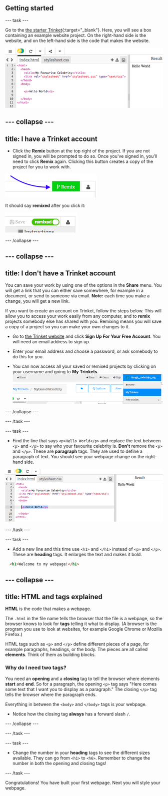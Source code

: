 ## Getting started

--- task ---

Go to the [the starter Trinket](https://trinket.io/html/15bfdbad45){:target="_blank"}. Here, you will see a box containing an example website project. On the right-hand side is the website, and on the left-hand side is the code that makes the website.

![Web page and code in Trinket](images/htmlStarterTrinket.png)

<!--- starter trinket needs dojo.soy link? -->

--- collapse ---
---
title: I have a Trinket account
---

- Click the **Remix** button at the top right of the project. If you are not signed in, you will be prompted to do so. Once you've signed in, you'll  need to click  **Remix** again. Clicking this button creates a copy of the project for you to work with. 

![Remix button](images/tktRemixButtonArrow.png)

It should say **remixed** after you click it:

![Button now says "remixed"](images/tktRemixedSmall.png)

--- /collapse ---

--- collapse ---
---
title: I don't have a Trinket account
---

You can save your work by using one of the options in the **Share** menu. You will get a link that you can either save somewhere, for example in a document, or send to someone via email.
**Note:** each time you make a change, you will get a new link.

If you want to create an account on Trinket, follow the steps below. This will allow you to access your work easily from any computer, and to **remix** projects somebody else has shared with you. Remixing means you will save a copy of a project so you can make your own changes to it.

- Go to [the Trinket website](http://dojo.soy/trinket) and click **Sign Up For Your Free Account**. You will need an email address to sign up. 

- Enter your email address and choose a password, or ask somebody to do this for you.

- You can now access all your saved or remixed projects by clicking on your username and going to **My Trinkets**.
!["My Trinkets" menu item](images/myTrinketsMenu.png)

--- /collapse ---

--- /task ---

--- task ---

+ Find the line that says `<p>Hello World</p>` and replace the text between `<p>` and `</p>` to say who your favourite celebrity is. **Don't** remove the `<p>` and `</p>`. These are **paragraph** tags. They are used to define a paragraph of text. You should see your webpage change on the right-hand side. 

![Hello World in the code](images/helloWorldLine.png "Hello World")

--- /task ---

--- task ---

+ Add a new line and this time use `<h1>` and `</h1>` instead of `<p>` and `</p>`. These are **heading** tags. It enlarges the text and makes it bold.

```html
  <h1>Welcome to my webpage!</h1>
```

--- collapse ---
---
title: HTML and tags explained
---

**HTML** is the code that makes a webpage.

The `.html` in the file name tells the browser that the file is a webpage, so the browser knows to look for **tags** telling it what to display. (A browser is the program you use to look at websites, for example Google Chrome or Mozilla Firefox.)

HTML tags such as `<p>` and `</p>` define different pieces of a page, for example paragraphs, headings, or the body. The pieces are all called **elements**. Think of them as building blocks.

### Why do I need two tags? 
You need an **opening** and a **closing** tag to tell the browser where elements **start** and **end**. So for a paragraph, the opening `<p>` tag says "Here comes some text that I want you to display as a paragraph." The closing `</p>` tag tells the browser where the paragraph ends. 

Everything in between the `<body>` and `</body>` tags is your webpage. 

- Notice how the closing tag **always** has a forward slash `/`.
  
--- /collapse ---

--- /task ---

--- task ---

+ Change the number in your **heading** tags to see the different sizes available. They can go from `<h1>` to `<h6>`. Remember to change the number in both the opening and closing tags!

--- /task ---

Congratulations! You have built your first webpage. Next you will style your webpage.